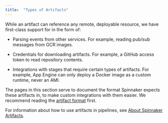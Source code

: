 ```yaml
---
title:  "Types of Artifacts"
---
```


While an artifact can reference any remote, deployable resource, we have
first-class support for in the form of:

* Parsing events from other services. For example, reading pub/sub messages
  from GCR images.

* Credentials for downloading artifacts. For example, a GitHub access token to
  read repository contents.

* Integrations with stages that require certain types of artifacts. For
  example, App Engine can only deploy a Docker image as a custom runtime, never
  an AMI.

The pages in this section serve to document the format Spinnaker expects these
artifacts in, to make custom integrations with them easier. We recommend
reading the [artifact format](/reference/artifacts/#format) first.

For information about how to use artifacts in pipelines, see [About Spinnaker Artifacts](https://www.spinnaker.io/reference/artifacts/).
